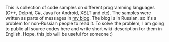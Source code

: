 This is collection of code samples on different programming languages (C++, Delphi, C#, Java for Android, XSLT and etc). The samples were written as parts of messages in <a href='http://derevyanko.blogspot.com/'>my blog</a>. The blog is in Russian, so it's a problem for non-Russian people to read it. To solve the problem, I am going to public all source codes here and write short wiki-description for them in English. Hope, this job will be useful for someone :)